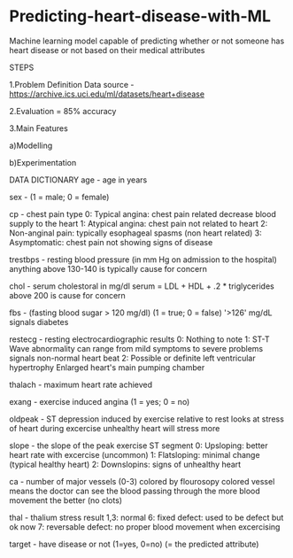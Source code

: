 # Predicting-heart-disease-with-ML
Machine learning model capable of predicting whether or not someone has heart disease or not based on their medical attributes

STEPS

1.Problem Definition
Data source - https://archive.ics.uci.edu/ml/datasets/heart+disease

2.Evaluation = 85% accuracy

3.Main Features

a)Modelling

b)Experimentation



DATA DICTIONARY
age - age in years 

sex - (1 = male; 0 = female) 

cp - chest pain type 0: Typical angina: chest pain related decrease blood supply to the heart 
1: Atypical angina: chest pain not related to heart 2: Non-anginal pain: typically esophageal spasms (non heart related) 3: Asymptomatic: chest pain not showing signs of disease 

trestbps - resting blood pressure (in mm Hg on admission to the hospital) anything above 130-140 is typically cause for concern

chol - serum cholestoral in mg/dl serum = LDL + HDL + .2 * triglycerides above 200 is cause for concern 

fbs - (fasting blood sugar > 120 mg/dl) (1 = true; 0 = false) '>126' mg/dL signals diabetes 

restecg - resting electrocardiographic results 0: Nothing to note 1: ST-T Wave abnormality can range from mild symptoms to severe problems signals non-normal heart beat 2: Possible or definite left ventricular hypertrophy Enlarged heart's main pumping chamber 

thalach - maximum heart rate achieved 

exang - exercise induced angina (1 = yes; 0 = no) 

oldpeak - ST depression induced by exercise relative to rest looks at stress of heart during excercise unhealthy heart will stress more 

slope - the slope of the peak exercise ST segment 0: Upsloping: better heart rate with excercise (uncommon) 1: Flatsloping: minimal change (typical healthy heart) 2: Downslopins: signs of unhealthy heart 

ca - number of major vessels (0-3) colored by flourosopy colored vessel means the doctor can see the blood passing through the more blood movement the better (no clots)

thal - thalium stress result 1,3: normal 6: fixed defect: used to be defect but ok now 7: reversable defect: no proper blood movement when excercising 

target - have disease or not (1=yes, 0=no) (= the predicted attribute)


